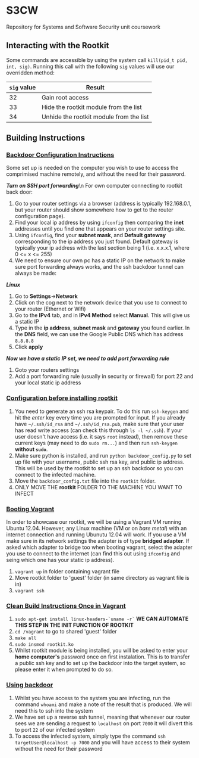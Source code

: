 # S3CW
Repository for Systems and Software Security unit coursework

## Interacting with the Rootkit

Some commands are accessible by using the system call `kill(pid_t pid, int, sig)`. Running this call with the following `sig` values will use our overridden method:

| `sig` value | Result                                  |
| ----------- | --------------------------------------- |
| 32          | Gain root access                        |
| 33          | Hide the rootkit module from the list   |
| 34          | Unhide the rootkit module from the list |



## Building Instructions

### <u>Backdoor Configuration Instructions</u>
Some set up is needed on the computer you wish to use to access the comprimised machine remotely, and without the need for their password.

***Turn on SSH port forwarding***\n
For own computer connecting to rootkit back door:
1. Go to your router settings via a browser (address is typically 192.168.0.1, but your router should show somewhere how to get to the router configuration page).
2. Find your local ip address by using `ifconfig` then comparing the **inet** addresses until you find one that appears on your router settings site.
3. Using `ifconfig`, find your **subnet mask**, and **Default gateway** corresponding to the ip address you just found. Default gateway is typically your ip address with the last section being 1 (i.e. x.x.x.1, where 0 <= x <= 255)
3. We need to ensure our own pc has a static IP on the network to make sure port forwarding always works, and the ssh backdoor tunnel can always be made:

***Linux***
1. Go to **Settings**->**Network**
2. Click on the cog next to the network device that you use to connect to your router (Ethernet or Wifi)
3. Go to the **IPv4** tab, and in **IPv4 Method** select **Manual**. This will give us a static IP
4. Type in the **ip address**, **subnet mask** and **gateway** you found earlier. In the **DNS** field, we can use the Google Public DNS which has address `8.8.8.8`
5. Click **apply**

***Now we have a static IP set, we need to add port forwarding rule***
1. Goto your routers settings
2. Add a port forwarding rule (usually in security or firewall) for port 22 and your local static ip address


### <u>Configuration before installing rootkit</u>
1. You need to generate an ssh rsa keypair. To do this run `ssh-keygen` and hit the *enter* key every time you are prompted for input. If you already have `~/.ssh/id_rsa` and `~/.ssh/id_rsa.pub`, make sure that your user has read write access (can check this through `ls -l ~/.ssh`). If your user doesn't have access (i.e. it says `root` instead), then remove these current keys (may need to do `sudo rm...`) and then run `ssh-keygen` **without `sudo`**.
2. Make sure python is installed, and run `python backdoor_config.py` to set up file with your username, public ssh rsa key, and public ip address. This will be used by the rootkit to set up an ssh backdoor so you can connect to the infected machine. 
3. Move the `backdoor_config.txt` file into the `rootkit` folder.
4. ONLY MOVE THE **rootkit** FOLDER TO THE MACHINE YOU WANT TO INFECT


### <u>Booting Vagrant</u>
In order to showcase our rootkit, we will be using a Vagrant VM running Ubuntu 12.04. However, any Linux machine (VM or on *bare metal*) with an internet connection and running Ubunutu 12.04 will work. If you use a VM make sure in its network settings the adapter is of type **bridged adapter**. If asked which adapter to bridge too when booting vagrant, select the adapter you use to connect to the internet (can find this out using `ifconfig` and seing which one has your static ip address).
1. `vagrant up` in folder containing vagrant file
2. Move rootkit folder to 'guest' folder (in same directory as vagrant file is in)
3. `vagrant ssh` 

### <u>Clean Build Instructions Once in Vagrant</u>
1. ``` sudo apt-get install linux-headers-`uname -r` ``` **WE CAN AUTOMATE THIS STEP IN THE INIT FUNCTION OF ROOTKIT**
2. `cd /vagrant` to go to shared 'guest' folder
3. `make all`
4. `sudo insmod rootkit.ko`
5. Whilst rootkit module is being installed, you will be asked to enter your **home computer's** password once on first instalation. This is to transfer a public ssh key and to set up the backdoor into the target system, so please enter it when prompted to do so.

### <u>Using backdoor</u>
1. Whilst you have access to the system you are infecting, run the command `whoami` and make a note of the result that is produced. We will need this to ssh into the system
2. We have set up a reverse ssh tunnel, meaning that whenever our router sees we are sending a request to `localhost` on port `7000` it will divert this to port `22` of our infected system
3. To access the infected system, simply type the command `ssh targetUser@localhost -p 7000` and you will have access to their system without the need for their password

